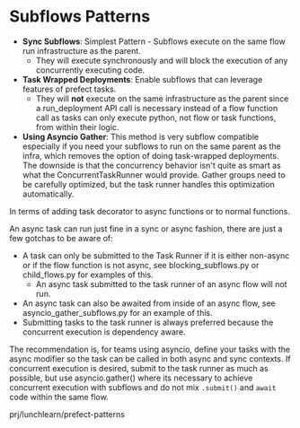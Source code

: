 # Subflows Patterns

- **Sync Subflows**: Simplest Pattern - Subflows execute on the same flow run infrastructure as the parent.
    - They will execute synchronously and will block the execution of any concurrently executing code.
- **Task Wrapped Deployments**: Enable subflows that can leverage features of prefect tasks. 
    -  They will **not** execute on the same infrastructure as the parent since a run_deployment API call is necessary instead of a flow function call as tasks can only execute python, not flow or task functions, from within their logic.
- **Using Asyncio Gather**: This method is very subflow compatible especially if you need your subflows to run on the same parent as the infra, which removes the option of doing task-wrapped deployments. The downside is that the concurrency behavior isn't quite as smart as what the ConcurrentTaskRunner would provide. Gather groups need to be carefully optimized, but the task runner handles this optimization automatically.

In terms of adding task decorator to async functions or to normal functions.

An async task can run just fine in a sync or async fashion, there are just a few gotchas to be aware of:
- A task can only be submitted to the Task Runner if it is either non-async or if the flow function is not async, see blocking_subflows.py or child_flows.py for examples of this.
    - An async task submitted to the task runner of an async flow will not run. 
- An async task can also be awaited from inside of an async flow, see asyncio_gather_subflows.py for an example of this.
- Submitting tasks to the task runner is always preferred because the concurrent execution is dependency aware.

The recommendation is, for teams using asyncio, define your tasks with the async modifier so the task can be called in both async and sync contexts. If concurrent execution is desired, submit to the task runner as much as possible, but use asyncio.gather() where its necessary to achieve concurrent execution with subflows and do not mix `.submit()` and `await` code within the same flow.


prj/lunchlearn/prefect-patterns